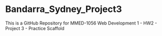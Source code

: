 # Bandarra_Sydney_Project3
This is a GitHub Repository for MMED-1056 Web Development 1 - HW2 - Project 3 - Practice Scaffold
